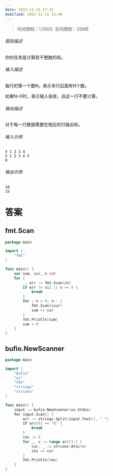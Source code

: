 ```yaml
---
date: 2023-11-15 17:31
modified: 2023-12-15 15:46
---
```

>时间限制：1.000S  空间限制：32MB

###### 题目描述

你的任务是计算若干整数的和。

###### 输入描述

每行的第一个数N，表示本行后面有N个数。

如果N=0时，表示输入结束，且这一行不要计算。  

###### 输出描述

对于每一行数据需要在相应的行输出和。  

###### 输入示例

```
4 1 2 3 4
5 1 2 3 4 5
0 
```

###### 输出示例

```
10
15
```

# 答案

## fmt.Scan
```go
package main

import (
    "fmt"
)

func main() {
    var sum, cur, n int
    for {
        _, err := fmt.Scan(&n)
        if err != nil || n == 0 {
            break
        }
        for ; n > 0; n-- {
            fmt.Scan(&cur)
            sum += cur
        }
        fmt.Println(sum)
        sum = 0
    }
}
```

## bufio.NewScanner
```go
package main

import (
    "bufio"
    "os"
    "fmt"
    "strings"
    "strconv"
)

func main() {
    input := bufio.NewScanner(os.Stdin)
    for input.Scan() {
        arr := strings.Split(input.Text(), " ")
        if arr[0] == "0" {
            break
        }
        res := 0
        for _, v := range arr[1:] {
            cur, _ := strconv.Atoi(v)
            res += cur
        }
        fmt.Println(res)
    }
}
```

